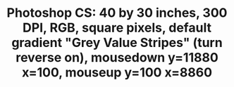 ---
ee_id: '75'
site: '1'
type: '2'
long_id: 2011-003 Photoshop CS
url: 2011-003-photoshop-cs
title: 'Photoshop CS: 40 by 30 inches, 300 DPI, RGB, square pixels, default gradient
  "Grey Value Stripes" (turn reverse on), mousedown y=11880 x=100, mouseup y=100 x=8860'
year: '2011'
medium: Chromogenic print
commission:
dims: 40 x 30 inches
pitch:
ps:
live_url:
related:
youtube:
imgs: photoshop-cs-2011-003-full-database-AR.jpg
subheading:
display_year: '2011'
download:
add_credit:
add_credits:
related_code:
layout: things-i-made
---